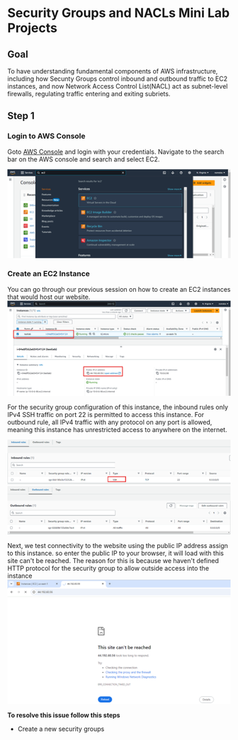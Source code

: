 # Security Groups and NACLs  Mini Lab Projects

## Goal
To have understanding fundamental components of AWS infrastructure, including how Secunty Groups control inbound and outbound traffic to EC2 instances, and now Network Access Control List(NACL) act as subnet-level firewalls, regulating traffic entering and exiting subriets. 

## Step 1
### Login to AWS Console
Goto [AWS Console](https://console.aws.amazon.com/) and login with your credentials. Navigate to the search bar on the AWS console and search and select EC2. 

![lab04pics1](images/lab04pics1.png)

### Create an EC2 Instance
You can go through our previous session on how to create an EC2 instances that would host our website.
![lab04pics2](images/lab04pics2.png)

For the security group configuration of this instance, the inbound rules only IPv4 SSH traffic on port 22 is permitted to access this instance. For outbound rule, all IPv4 traffic with any protocol on any port is allowed, meaning this instance has unrestricted access to anywhere on the internet.

![lab04pics3](images/lab04pics3.png)
![lab04pics4](images/lab04pics4.png)

Next, we test connectivity to the website using the public IP address assign to this instance. so enter the public IP to your browser, it will load with this site can't be reached.
The reason for this is because we haven't defined HTTP protocol for the security group to allow outside access into the instance
![lab04pics5](images/lab04pics5.png)

**To resolve this issue follow this steps**
- Create a new security groups

